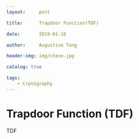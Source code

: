 ```yaml
---
layout:     post

title:      Trapdoor Function(TDF)

date:       2019-01-16

author:     Augustine Tong

header-img: img/steve.jpg

catalog: true

tags:
    - Crptography
---
```


# Trapdoor Function (TDF)
TDF
